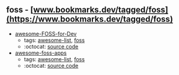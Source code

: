 foss - [www.bookmarks.dev/tagged/foss](https://www.bookmarks.dev/tagged/foss)
---
* [awesome-FOSS-for-Dev](https://github.com/tvvocold/FOSS-for-Dev#readme)
    * tags: [awesome-list](../tagged/awesome-list.md), [foss](../tagged/foss.md)
    * :octocat: [source code](https://github.com/tvvocold/FOSS-for-Dev#readme)
* [awesome-foss-apps](https://github.com/johnfaucett/awesome-foss-apps#readme)
    * tags: [awesome-list](../tagged/awesome-list.md), [foss](../tagged/foss.md)
    * :octocat: [source code](https://github.com/johnfaucett/awesome-foss-apps#readme)
